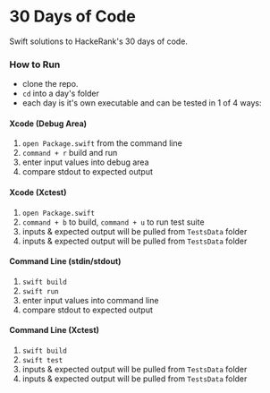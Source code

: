 # 30 Days of Code

Swift solutions to HackeRank's 30 days of code. 

### How to Run
- clone the repo.
- `cd` into a day's folder
- each day is it's own executable and can be tested in 1 of 4 ways:

#### Xcode (Debug Area)
1. `open Package.swift` from the command line
2. `command + r` build and run 
3. enter input values into debug area
4. compare stdout to expected output
  
#### Xcode (Xctest)
1. `open Package.swift`
2. `command + b` to build, `command + u` to run test suite 
3. inputs & expected output will be pulled from `TestsData` folder
4. inputs & expected output will be pulled from `TestsData` folder

#### Command Line (stdin/stdout)
1. `swift build`
2. `swift run`
3. enter input values into command line
4. compare stdout to expected output

#### Command Line (Xctest)
1. `swift build`
2. `swift test`
3. inputs & expected output will be pulled from `TestsData` folder
4. inputs & expected output will be pulled from `TestsData` folder
